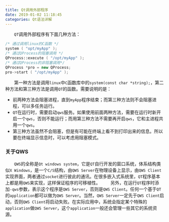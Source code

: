 ```yaml
---
title: Qt调用外部程序
date: 2019-01-02 11:18:45
categories: Qt语法详解
---
```

&emsp;&emsp;`QT`调用外部程序有下面几种方法：

``` cpp
/* 通过调用linux的C函数 */
system ( "opt/myApp" );
/* 通过QProcess的阻塞调用 */
QProcess::execute ( "/opt/myApp" );
/* 通过QProcess的非阻塞调用*/
QProcess *pro = new QProcess;
pro->start ( "/opt/myApp" );
```

&emsp;&emsp;第一种方法是调用`linux`中`C`函数库中的`system(const char *string);`，第二种方法和第三种方法是调用`QT`的函数。需要说明的是：

- 前两种方法会阻塞进程，直到`myApp`程序结束；而第三种方法则不会阻塞进程，可以多任务运行。
- `QT`在运行时，需要启动`qws`服务。如果使用前面两种方法，需要在运行时新开启一个`qws`，否则不能运行；而用第三种方法不需要再开启`qws`，它和主进程共用一个`qws`。
- 第三种方法虽然不会阻塞，但是有可能在终端上看不到打印出来的信息。所以要在终端显示信息时，可以考虑用阻塞模式。

### 关于QWS

&emsp;&emsp;`QWS`的全称是`Qt windows system`，它是`QT`自行开发的窗口系统，体系结构类似`X Windows`，是一个`C/S`结构，由`QWS Server`在物理设备上显示，由`QWS Client`实现界面，两者通过`socket`进行彼此的通讯。在很多嵌入式系统里，`QT`程序基本上都是用`QWS`来实现，这样保证程序的可移植性。
&emsp;&emsp;另外，在运行`QT`程序时添加`-qws`参数，表示这个程序是`QWS Server`，否则是`QWS Client`。任何一个基于`QT`的`application`都可以做为`QWS Server`。当然，`QWS Server`一定先于`QWS Client`启动，否则`QWS Client`将启动失败。在实际应用中，系统会指定某个特殊的`application`做`QWS Server`，这个`application`一般还会管理一些其它的系统资源。